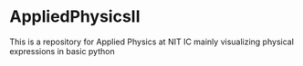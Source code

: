 # AppliedPhysicsII
This is a repository for Applied Physics at NIT IC
mainly visualizing physical expressions in basic python
